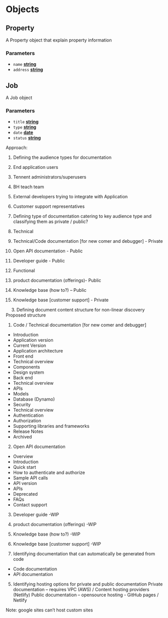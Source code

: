 # Objects

## Property

A Property object that explain property information 

### Parameters

-   `name` **[string](https://developer.mozilla.org/docs/Web/JavaScript/Reference/Global_Objects/String)** 
-   `address` **[string](https://developer.mozilla.org/docs/Web/JavaScript/Reference/Global_Objects/String)** 

## Job

A Job object

### Parameters

-   `title` **[string](https://developer.mozilla.org/docs/Web/JavaScript/Reference/Global_Objects/String)** 
-   `type` **[string](https://developer.mozilla.org/docs/Web/JavaScript/Reference/Global_Objects/String)** 
-   `date` **[date](https://developer.mozilla.org/docs/Web/JavaScript/Reference/Global_Objects/Date)** 
-   `status` **[string](https://developer.mozilla.org/docs/Web/JavaScript/Reference/Global_Objects/String)** 


Approach: 
1.	Defining the audience types for documentation
1.	End application users
2.	Tennent administrators/superusers
3.	BH teach team
4.	External developers trying to integrate with Application
5.	Customer support representatives

2.	Defining type of documentation catering to key audience type and classifying them as private / public?
1.	Technical 
1.	Technical/Code documentation [for new comer and debugger] - Private
2.	Open API documentation - Public
3.	Developer guide - Public
2.	Functional
1.	product documentation (offerings)- Public
2.	Knowledge base (how to?) – Public
3.	Knowledge base [customer support] - Private

 
3.	Defining document content structure for non-linear discovery
Proposed structure
1.	Code / Technical documentation [for new comer and debugger]
-	Introduction
-	Application version
-	Current Version 
-	Application architecture
-	Front end
-	Technical overview
-	Components
-	Design system
-	Back end
-	Technical overview
-	APIs
-	Models
-	Database (Dynamo)
-	Security
-	Technical overview
-	Authentication
-	Authorization
-	Supporting libraries and frameworks
-	Release Notes
-	Archived


2.	Open API documentation 
-	Overview
-	Introduction
-	Quick start
-	How to authenticate and authorize
-	Sample API calls
-	API version
-	APIs
-	Deprecated
-	FAQs
-	Contact support
3.	Developer guide -WIP
4.	product documentation (offerings) -WIP
5.	Knowledge base (how to?) -WIP
6.	Knowledge base [customer support] -WIP


4.	Identifying documentation that can automatically be generated from code 
-	Code documentation
-	API documentation

5.	Identifying hosting options for private and public documentation 
Private documentation – requires VPC (AWS) / Content hosting providers (Netlify)
Public documentation – opensource hosting - GitHub pages / Netlify

Note: google sites can’t host custom sites

